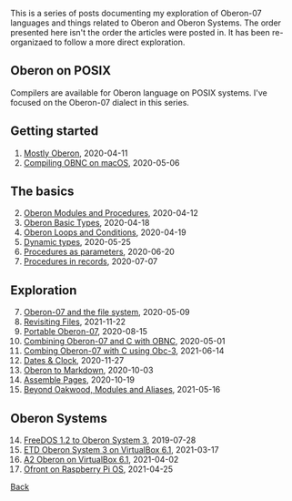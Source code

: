 
This is a series of posts documenting my exploration of Oberon-07
languages and things related to Oberon and Oberon Systems.
The order presented here isn't the order the articles were
posted in. It has been re-organizaed to follow a more direct
exploration.

Oberon on POSIX
---------------

Compilers are available for Oberon language on POSIX
systems. I've focused on the Oberon-07 dialect in this series.

Getting started 
---------------

1. [Mostly Oberon](/blog/2020/04/11/Mostly-Oberon.html), 2020-04-11
6. [Compiling OBNC on macOS](/blog/2020/05/06/Compiling-OBNC-on-macOS.html), 2020-05-06


The basics
----------

2. [Oberon Modules and Procedures](/blog/2020/04/12/Mostly-Oberon-Modules.html), 2020-04-12
3. [Oberon Basic Types](/blog/2020/04/18/Mostly-Oberon-Basic-Types.html), 2020-04-18
4. [Oberon Loops and Conditions](/blog/2020/04/19/Mostly-Oberon-Loops-and-Conditions.html), 2020-04-19
8. [Dynamic types](/blog/2020/05/25/Dynamic-types.html), 2020-05-25
9. [Procedures as parameters](/blog/2020/06/20/Procedures-as-parameters.html), 2020-06-20
10. [Procedures in records](/blog/2020/07/07/Procedures-in-records.html), 2020-07-07

Exploration
-----------

7. [Oberon-07 and the file system](/blog/2020/05/09/Oberon-07-and-the-filesystem.html), 2020-05-09
17. [Revisiting Files](/blog/2021/11/22/Revisiting-Files.html), 2021-11-22
11. [Portable Oberon-07](/blog/2020/08/15/Portable-Oberon-07.html), 2020-08-15
5. [Combining Oberon-07 and C with OBNC](/blog/2020/05/01/Combining-Oberon-and-C.html), 2020-05-01
16. [Combing Oberon-07 with C using Obc-3](/blog/2021/06/14/Combining-Oberon-07-with-C-using-Obc-3.html), 2021-06-14
14. [Dates & Clock](/blog/2020/11/27/Dates-and-Clock.html), 2020-11-27
12. [Oberon to Markdown](/blog/2020/10/03/Oberon-to-markdown.html), 2020-10-03
13. [Assemble Pages](/blog/2020/10/03/Oberon-to-markdown.html), 2020-10-19
15. [Beyond Oakwood, Modules and Aliases](/blog/2021/05/16/Beyond-Oakwood-Modules-and-Aliases.html), 2021-05-16

Oberon Systems
--------------

14. [FreeDOS 1.2 to Oberon System 3](/blog/2019/07/28/freedos-to-oberon-system-3.html), 2019-07-28
15. [ETD Oberon System 3 on VirtualBox 6.1](/blog/2021/03/17/NativeOberon-VirtualBox.html), 2021-03-17
16. [A2 Oberon on VirtualBox 6.1](/blog/2021/04/02/A2-Oberon-on-VirtualBox-6.1.html), 2021-04-02
17. [Ofront on Raspberry Pi OS](/blog/2021/04/25/Ofront-on-Rasberry-Pi-OS.html), 2021-04-25

[Back](./)

